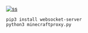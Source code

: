 
[![ss](https://content.instructables.com/F8O/98F1/KHYUJQ4P/F8O98F1KHYUJQ4P.png?auto=webp&frame=1&crop=3:2&fit=bounds&md=5e6b92cd278c88955d53246a4234f524)](https://www.instructables.com/Coding-in-Minecraft-With-Scratch/)

    pip3 install websocket-server
    python3 minecraftproxy.py
  

